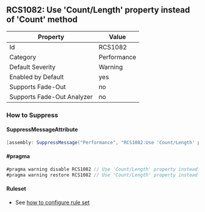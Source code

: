 ## RCS1082: Use 'Count/Length' property instead of 'Count' method

Property | Value
--- | --- 
Id | RCS1082
Category | Performance
Default Severity | Warning
Enabled by Default | yes
Supports Fade-Out | no
Supports Fade-Out Analyzer | no

### How to Suppress

#### SuppressMessageAttribute

```csharp
[assembly: SuppressMessage("Performance", "RCS1082:Use 'Count/Length' property instead of 'Count' method.", Justification = "<Pending>")]
```

#### \#pragma

```csharp
#pragma warning disable RCS1082 // Use 'Count/Length' property instead of 'Count' method.
#pragma warning restore RCS1082 // Use 'Count/Length' property instead of 'Count' method.
```

#### Ruleset

* See [how to configure rule set](../HowToConfigureAnalyzers.md)
